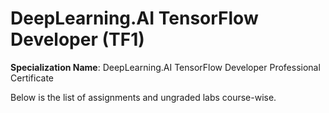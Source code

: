 # DeepLearning.AI TensorFlow Developer (TF1)

**Specialization Name**: DeepLearning.AI TensorFlow Developer Professional Certificate

Below is the list of assignments and ungraded labs course-wise.
